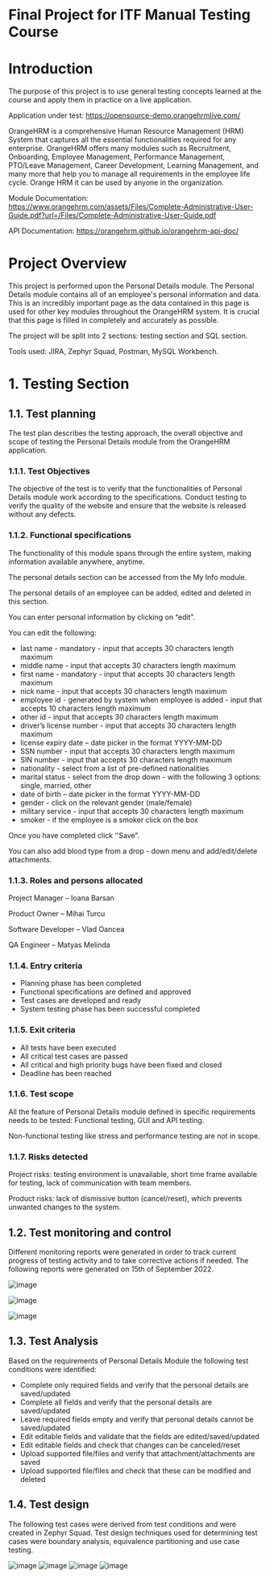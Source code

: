 # Final Project for ITF Manual Testing Course

# Introduction

The purpose of this project is to use general testing concepts learned at the course and apply them in practice on a live application.

Application under test: https://opensource-demo.orangehrmlive.com/

OrangeHRM is a comprehensive Human Resource Management (HRM) System that captures all the essential functionalities required for any enterprise. OrangeHRM offers many modules such as Recruitment, Onboarding, Employee Management, Performance Management, PTO/Leave Management, Career Development, Learning Management, and many more that help you to manage all requirements in the employee life cycle. Orange HRM it can be used by anyone in the organization.

Module Documentation:
https://www.orangehrm.com/assets/Files/Complete-Administrative-User-Guide.pdf?url=/Files/Complete-Administrative-User-Guide.pdf

API Documentation: https://orangehrm.github.io/orangehrm-api-doc/

# Project Overview

This project is performed upon the Personal Details module. The Personal Details module contains all of an employee's personal information and data. This is an incredibly important page as the data contained in this page is used for other key modules throughout the OrangeHRM system. It is crucial that this page is filled in completely and accurately as possible.

The project will be split into 2 sections:  testing section and SQL section.

Tools used: JIRA, Zephyr Squad, Postman, MySQL Workbench.

# 1.	Testing Section

## 1.1.	Test planning

The test plan describes the testing approach, the overall objective and scope of testing the Personal Details module from the OrangeHRM application. 

### 1.1.1.	Test Objectives

The objective of the test is to verify that the functionalities of Personal Details module work according to the specifications. Conduct testing to verify the quality of the website and ensure that the website is released without any defects.

### 1.1.2.	Functional specifications

The functionality of this module spans through the entire system, making information available anywhere, anytime.

The personal details section can be accessed from the My Info module.

The personal details of an employee can be added, edited and deleted in this section.

You can enter personal information by clicking on “edit”.

You can edit the following:

*	last name - mandatory - input that accepts 30 characters length maximum
*	middle name - input that accepts 30 characters length maximum
*	first name - mandatory - input that accepts 30 characters length maximum
*	nick name - input that accepts 30 characters length maximum
*	employee id - generated by system when employee is added - input that accepts 10 characters length maximum
*	other id - input that accepts 30 characters length maximum
*	driver’s license number - input that accepts 30 characters length maximum
*	license expiry date – date picker in the format YYYY-MM-DD
*	SSN number - input that accepts 30 characters length maximum
*	SIN number - input that accepts 30 characters length maximum
*	nationality - select from a list of pre-defined nationalities
*	marital status - select from the drop down - with the following 3 options: single, married, other
*	date of birth – date picker in the format YYYY-MM-DD
*	gender - click on the relevant gender (male/female)
*	military service - input that accepts 30 characters length maximum
*	smoker - if the employee is a smoker click on the box

Once you have completed click ‘'Save”.

You can also add blood type from a drop - down menu and add/edit/delete attachments.

### 1.1.3.	Roles and persons allocated

Project Manager – Ioana Barsan

Product Owner – Mihai Turcu

Software Developer – Vlad Oancea

QA Engineer – Matyas Melinda

### 1.1.4.	Entry criteria

*	Planning phase has been completed
*	Functional specifications are defined and approved
*	Test cases are developed and ready
*	System testing phase has been successful completed

### 1.1.5.	Exit criteria

*	All tests have been executed
*	All critical test cases are passed
*	All critical and high priority bugs have been fixed and closed
*	Deadline has been reached

### 1.1.6.	Test scope

All the feature of Personal Details module defined in specific requirements needs to be tested: Functional testing, GUI and API testing.

Non-functional testing like stress and performance testing are not in scope.

### 1.1.7.	Risks detected

Project risks: testing environment is unavailable, short time frame available for testing, lack of communication with team members.

Product risks: lack of dismissive button (cancel/reset), which prevents unwanted changes to the system.

## 1.2.	Test monitoring and control

Different monitoring reports were generated in order to track current progress of testing activity and to take corrective actions if needed.  The following reports were generated on 15th of September 2022.

![image](https://user-images.githubusercontent.com/115132374/196655128-2c1a4f24-f6ac-4146-9a23-6025db32a0da.png)

![image](https://user-images.githubusercontent.com/115132374/196655174-767c9a5a-f7d1-42bf-849a-7002baae1453.png)

![image](https://user-images.githubusercontent.com/115132374/196655216-3d8e4354-47b3-4880-a99f-abab33fea410.png)

## 1.3.	Test Analysis

Based on the requirements of Personal Details Module the following test conditions were identified:

*	Complete only required fields and verify that the personal details are saved/updated
*	Complete all fields and verify that the personal details are saved/updated
*	Leave required fields empty and verify that personal details cannot be saved/updated
*	Edit editable fields and validate that the fields are edited/saved/updated
*	Edit editable fields and check that changes can be canceled/reset 
*	Upload supported file/files and verify that attachment/attachments are saved
*	Upload supported file/files and check that these can be modified and deleted

## 1.4.	 Test design

The following test cases were derived from test conditions and were created in Zephyr Squad. Test design techniques used for determining test cases were boundary analysis, equivalence partitioning and use case testing.

![image](https://user-images.githubusercontent.com/115132374/196659814-ddf0e322-daf4-44f3-b6b7-379d9772096a.png)
![image](https://user-images.githubusercontent.com/115132374/196659846-c8703da2-c212-48e5-b46a-cbe48543e6e0.png)
![image](https://user-images.githubusercontent.com/115132374/196659878-0bd01832-b3f1-4f4f-8328-33d8652e96ed.png)
![image](https://user-images.githubusercontent.com/115132374/196659926-07851cf4-d9ae-40ef-a544-3e6197249c5c.png)

